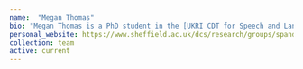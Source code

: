 ```yaml
---
name:  "Megan Thomas"
bio: "Megan Thomas is a PhD student in the [UKRI CDT for Speech and Language Technologies and their Applications](https://slt-cdt.ac.uk/) project. Her research is on Conversation-Based Virtual Interventions for the Monitoring and Self-Management of Mental Health Conditions. I co-supervise her with [Panos Georgiou](https://scholar.google.co.uk/citations?user=RKt2sFIAAAAJ&hl=en&oi=ao)."
personal_website: https://www.sheffield.ac.uk/dcs/research/groups/spandh
collection: team
active: current
---
```

